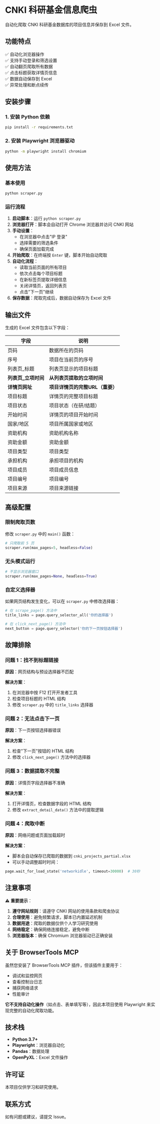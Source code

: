 # CNKI 科研基金信息爬虫

自动化爬取 CNKI 科研基金数据库的项目信息并保存到 Excel 文件。

## 功能特点

✅ 自动化浏览器操作  
✅ 支持手动登录和筛选设置  
✅ 自动翻页爬取所有数据  
✅ 点击标题获取详情页信息  
✅ 数据自动保存到 Excel  
✅ 异常处理和断点续传  

## 安装步骤

### 1. 安装 Python 依赖

```bash
pip install -r requirements.txt
```

### 2. 安装 Playwright 浏览器驱动

```bash
python -m playwright install chromium
```

## 使用方法

### 基本使用

```bash
python scraper.py
```

### 运行流程

1. **启动脚本**：运行 `python scraper.py`
2. **浏览器打开**：脚本会自动打开 Chrome 浏览器并访问 CNKI 网站
3. **手动设置**：
   - 在浏览器中点击"IP 登录"
   - 选择需要的筛选条件
   - 确保页面加载完成
4. **开始爬取**：在终端按 `Enter` 键，脚本开始自动爬取
5. **自动化流程**：
   - 读取当前页面的所有项目
   - 依次点击每个项目标题
   - 在新标签页提取详细信息
   - 关闭详情页，返回列表页
   - 点击"下一页"继续
6. **保存数据**：爬取完成后，数据自动保存为 Excel 文件

## 输出文件

生成的 Excel 文件包含以下字段：

| 字段 | 说明 |
|------|------|
| 页码 | 数据所在的页码 |
| 序号 | 项目在当前页的序号 |
| 列表页_标题 | 列表页显示的项目标题 |
| **列表页_立项时间** | **从列表页提取的立项时间** |
| **详情页网址** | **项目详情页的完整URL（重要）** |
| 项目标题 | 详情页的完整项目标题 |
| 项目状态 | 项目状态（在研/结题） |
| 开始时间 | 详情页的项目开始时间 |
| 国家/地区 | 项目所属国家或地区 |
| 资助机构 | 资助机构名称 |
| 资助金额 | 资助金额 |
| 项目类型 | 项目类型 |
| 承担机构 | 承担项目的机构 |
| 项目成员 | 项目成员信息 |
| 项目编号 | 项目编号 |
| 项目来源 | 项目来源链接 |

## 高级配置

### 限制爬取页数

修改 `scraper.py` 中的 `main()` 函数：

```python
# 只爬取前 5 页
scraper.run(max_pages=5, headless=False)
```

### 无头模式运行

```python
# 不显示浏览器窗口
scraper.run(max_pages=None, headless=True)
```

### 自定义选择器

如果网页结构发生变化，可以在 `scraper.py` 中修改选择器：

```python
# 在 scrape_page() 方法中
title_links = page.query_selector_all('你的选择器')

# 在 click_next_page() 方法中
next_button = page.query_selector('你的下一页按钮选择器')
```

## 故障排除

### 问题 1：找不到标题链接

**原因**：网页结构与预设选择器不匹配

**解决方案**：
1. 在浏览器中按 F12 打开开发者工具
2. 检查项目标题的 HTML 结构
3. 修改 `scraper.py` 中的 `title_links` 选择器

### 问题 2：无法点击下一页

**原因**：下一页按钮选择器错误

**解决方案**：
1. 检查"下一页"按钮的 HTML 结构
2. 修改 `click_next_page()` 方法中的选择器

### 问题 3：数据提取不完整

**原因**：详情页字段选择器不准确

**解决方案**：
1. 打开详情页，检查数据字段的 HTML 结构
2. 修改 `extract_detail_data()` 方法中的提取逻辑

### 问题 4：爬取中断

**原因**：网络问题或页面加载超时

**解决方案**：
- 脚本会自动保存已爬取的数据到 `cnki_projects_partial.xlsx`
- 可以手动调整超时时间：

```python
page.wait_for_load_state('networkidle', timeout=30000)  # 30秒
```

## 注意事项

⚠️ **重要提示**：

1. **遵守网站规则**：请遵守 CNKI 网站的使用条款和爬虫协议
2. **合理使用**：避免频繁请求，脚本已内置延迟机制
3. **数据用途**：爬取的数据仅供个人学习研究使用
4. **网络稳定**：确保网络连接稳定，避免中断
5. **浏览器版本**：确保 Chromium 浏览器驱动已正确安装

## 关于 BrowserTools MCP

虽然您安装了 BrowserTools MCP 插件，但该插件主要用于：
- 调试和监控网页
- 查看控制台日志
- 捕获网络请求
- 性能审计

**它不支持自动化操作**（如点击、表单填写等），因此本项目使用 Playwright 来实现完整的自动化爬取功能。

## 技术栈

- **Python 3.7+**
- **Playwright**：浏览器自动化
- **Pandas**：数据处理
- **OpenPyXL**：Excel 文件操作

## 许可证

本项目仅供学习和研究使用。

## 联系方式

如有问题或建议，请提交 Issue。

